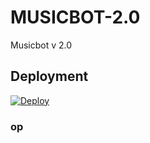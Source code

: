 # MUSICBOT-2.0

Musicbot v 2.0 

## Deployment

[![Deploy](https://www.herokucdn.com/deploy/button.svg)](https://heroku.com/deploy)

### op
